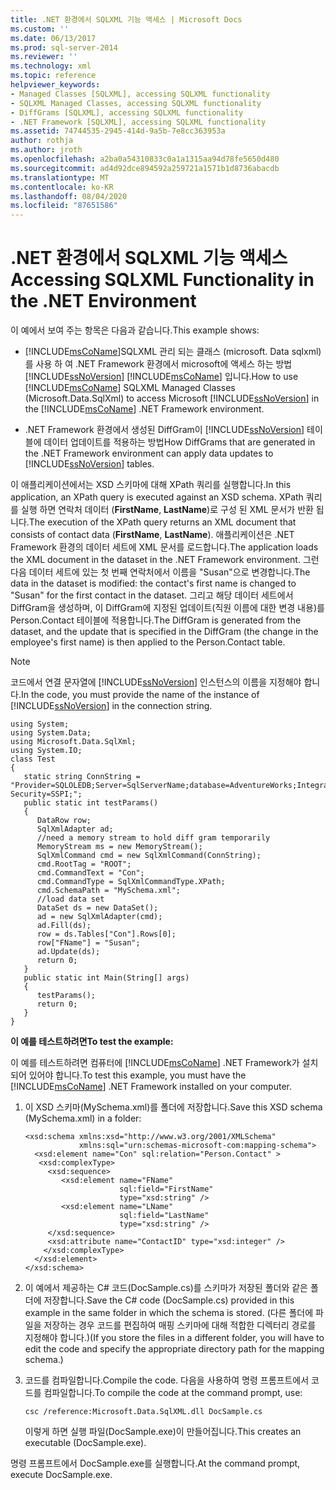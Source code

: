 ```yaml
---
title: .NET 환경에서 SQLXML 기능 액세스 | Microsoft Docs
ms.custom: ''
ms.date: 06/13/2017
ms.prod: sql-server-2014
ms.reviewer: ''
ms.technology: xml
ms.topic: reference
helpviewer_keywords:
- Managed Classes [SQLXML], accessing SQLXML functionality
- SQLXML Managed Classes, accessing SQLXML functionality
- DiffGrams [SQLXML], accessing SQLXML functionality
- .NET Framework [SQLXML], accessing SQLXML functionality
ms.assetid: 74744535-2945-414d-9a5b-7e8cc363953a
author: rothja
ms.author: jroth
ms.openlocfilehash: a2ba0a54310833c0a1a1315aa94d78fe5650d480
ms.sourcegitcommit: ad4d92dce894592a259721a1571b1d8736abacdb
ms.translationtype: MT
ms.contentlocale: ko-KR
ms.lasthandoff: 08/04/2020
ms.locfileid: "87651586"
---
```

# <a name="accessing-sqlxml-functionality-in-the-net-environment"></a><span data-ttu-id="8ff53-102">.NET 환경에서 SQLXML 기능 액세스</span><span class="sxs-lookup"><span data-stu-id="8ff53-102">Accessing SQLXML Functionality in the .NET Environment</span></span>
  <span data-ttu-id="8ff53-103">이 예에서 보여 주는 항목은 다음과 같습니다.</span><span class="sxs-lookup"><span data-stu-id="8ff53-103">This example shows:</span></span>  
  
-   <span data-ttu-id="8ff53-104">[!INCLUDE[msCoName](../../../includes/msconame-md.md)]SQLXML 관리 되는 클래스 (microsoft. Data sqlxml)를 사용 하 여 .NET Framework 환경에서 microsoft에 액세스 하는 방법 [!INCLUDE[ssNoVersion](../../../includes/ssnoversion-md.md)] [!INCLUDE[msCoName](../../../includes/msconame-md.md)] 입니다.</span><span class="sxs-lookup"><span data-stu-id="8ff53-104">How to use [!INCLUDE[msCoName](../../../includes/msconame-md.md)] SQLXML Managed Classes (Microsoft.Data.SqlXml) to access Microsoft [!INCLUDE[ssNoVersion](../../../includes/ssnoversion-md.md)] in the [!INCLUDE[msCoName](../../../includes/msconame-md.md)] .NET Framework environment.</span></span>  
  
-   <span data-ttu-id="8ff53-105">.NET Framework 환경에서 생성된 DiffGram이 [!INCLUDE[ssNoVersion](../../../includes/ssnoversion-md.md)] 테이블에 데이터 업데이트를 적용하는 방법</span><span class="sxs-lookup"><span data-stu-id="8ff53-105">How DiffGrams that are generated in the .NET Framework environment can apply data updates to [!INCLUDE[ssNoVersion](../../../includes/ssnoversion-md.md)] tables.</span></span>  
  
 <span data-ttu-id="8ff53-106">이 애플리케이션에서는 XSD 스키마에 대해 XPath 쿼리를 실행합니다.</span><span class="sxs-lookup"><span data-stu-id="8ff53-106">In this application, an XPath query is executed against an XSD schema.</span></span> <span data-ttu-id="8ff53-107">XPath 쿼리를 실행 하면 연락처 데이터 (**FirstName**, **LastName**)로 구성 된 XML 문서가 반환 됩니다.</span><span class="sxs-lookup"><span data-stu-id="8ff53-107">The execution of the XPath query returns an XML document that consists of contact data (**FirstName**, **LastName**).</span></span> <span data-ttu-id="8ff53-108">애플리케이션은 .NET Framework 환경의 데이터 세트에 XML 문서를 로드합니다.</span><span class="sxs-lookup"><span data-stu-id="8ff53-108">The application loads the XML document in the dataset in the .NET Framework environment.</span></span> <span data-ttu-id="8ff53-109">그런 다음 데이터 세트에 있는 첫 번째 연락처에서 이름을 &quot;Susan&quot;으로 변경합니다.</span><span class="sxs-lookup"><span data-stu-id="8ff53-109">The data in the dataset is modified: the contact's first name is changed to "Susan" for the first contact in the dataset.</span></span> <span data-ttu-id="8ff53-110">그리고 해당 데이터 세트에서 DiffGram을 생성하며, 이 DiffGram에 지정된 업데이트(직원 이름에 대한 변경 내용)를 Person.Contact 테이블에 적용합니다.</span><span class="sxs-lookup"><span data-stu-id="8ff53-110">The DiffGram is generated from the dataset, and the update that is specified in the DiffGram (the change in the employee's first name) is then applied to the Person.Contact table.</span></span>  
  
> [!NOTE]  
>  <span data-ttu-id="8ff53-111">코드에서 연결 문자열에 [!INCLUDE[ssNoVersion](../../../includes/ssnoversion-md.md)] 인스턴스의 이름을 지정해야 합니다.</span><span class="sxs-lookup"><span data-stu-id="8ff53-111">In the code, you must provide the name of the instance of [!INCLUDE[ssNoVersion](../../../includes/ssnoversion-md.md)] in the connection string.</span></span>  
  
```  
using System;  
using System.Data;  
using Microsoft.Data.SqlXml;  
using System.IO;  
class Test  
{  
   static string ConnString = "Provider=SQLOLEDB;Server=SqlServerName;database=AdventureWorks;Integrated Security=SSPI;";  
   public static int testParams()  
   {  
      DataRow row;  
      SqlXmlAdapter ad;  
      //need a memory stream to hold diff gram temporarily  
      MemoryStream ms = new MemoryStream();  
      SqlXmlCommand cmd = new SqlXmlCommand(ConnString);  
      cmd.RootTag = "ROOT";  
      cmd.CommandText = "Con";  
      cmd.CommandType = SqlXmlCommandType.XPath;  
      cmd.SchemaPath = "MySchema.xml";  
      //load data set  
      DataSet ds = new DataSet();  
      ad = new SqlXmlAdapter(cmd);  
      ad.Fill(ds);  
      row = ds.Tables["Con"].Rows[0];  
      row["FName"] = "Susan";  
      ad.Update(ds);  
      return 0;  
   }  
   public static int Main(String[] args)  
   {  
      testParams();  
      return 0;  
   }  
}  
```  
  
 <span data-ttu-id="8ff53-112">**이 예를 테스트하려면**</span><span class="sxs-lookup"><span data-stu-id="8ff53-112">**To test the example:**</span></span>  
  
 <span data-ttu-id="8ff53-113">이 예를 테스트하려면 컴퓨터에 [!INCLUDE[msCoName](../../../includes/msconame-md.md)] .NET Framework가 설치되어 있어야 합니다.</span><span class="sxs-lookup"><span data-stu-id="8ff53-113">To test this example, you must have the [!INCLUDE[msCoName](../../../includes/msconame-md.md)] .NET Framework installed on your computer.</span></span>  
  
1.  <span data-ttu-id="8ff53-114">이 XSD 스키마(MySchema.xml)를 폴더에 저장합니다.</span><span class="sxs-lookup"><span data-stu-id="8ff53-114">Save this XSD schema (MySchema.xml) in a folder:</span></span>  
  
    ```  
    <xsd:schema xmlns:xsd="http://www.w3.org/2001/XMLSchema"  
                xmlns:sql="urn:schemas-microsoft-com:mapping-schema">  
      <xsd:element name="Con" sql:relation="Person.Contact" >  
       <xsd:complexType>  
         <xsd:sequence>  
            <xsd:element name="FName"    
                         sql:field="FirstName"   
                         type="xsd:string" />   
            <xsd:element name="LName"    
                         sql:field="LastName"    
                         type="xsd:string" />  
         </xsd:sequence>  
         <xsd:attribute name="ContactID" type="xsd:integer" />  
        </xsd:complexType>  
      </xsd:element>  
    </xsd:schema>  
    ```  
  
2.  <span data-ttu-id="8ff53-115">이 예에서 제공하는 C# 코드(DocSample.cs)를 스키마가 저장된 폴더와 같은 폴더에 저장합니다.</span><span class="sxs-lookup"><span data-stu-id="8ff53-115">Save the C# code (DocSample.cs) provided in this example in the same folder in which the schema is stored.</span></span> <span data-ttu-id="8ff53-116">(다른 폴더에 파일을 저장하는 경우 코드를 편집하여 매핑 스키마에 대해 적합한 디렉터리 경로를 지정해야 합니다.)</span><span class="sxs-lookup"><span data-stu-id="8ff53-116">(If you store the files in a different folder, you will have to edit the code and specify the appropriate directory path for the mapping schema.)</span></span>  
  
3.  <span data-ttu-id="8ff53-117">코드를 컴파일합니다.</span><span class="sxs-lookup"><span data-stu-id="8ff53-117">Compile the code.</span></span> <span data-ttu-id="8ff53-118">다음을 사용하여 명령 프롬프트에서 코드를 컴파일합니다.</span><span class="sxs-lookup"><span data-stu-id="8ff53-118">To compile the code at the command prompt, use:</span></span>  
  
    ```  
    csc /reference:Microsoft.Data.SqlXML.dll DocSample.cs  
    ```  
  
     <span data-ttu-id="8ff53-119">이렇게 하면 실행 파일(DocSample.exe)이 만들어집니다.</span><span class="sxs-lookup"><span data-stu-id="8ff53-119">This creates an executable (DocSample.exe).</span></span>  
  
 <span data-ttu-id="8ff53-120">명령 프롬프트에서 DocSample.exe를 실행합니다.</span><span class="sxs-lookup"><span data-stu-id="8ff53-120">At the command prompt, execute DocSample.exe.</span></span>  
  
  
